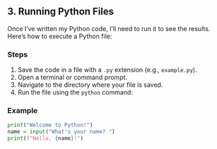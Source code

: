 ## 3. Running Python Files

Once I’ve written my Python code, I’ll need to run it to see the results. Here’s how to execute a Python file:

### Steps
1. Save the code in a file with a `.py` extension (e.g., `example.py`).
2. Open a terminal or command prompt.
3. Navigate to the directory where your file is saved.
4. Run the file using the `python` command:

### Example
```python
print("Welcome to Python!")
name = input("What's your name? ")
print(f"Hello, {name}!")
